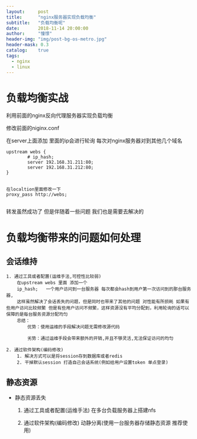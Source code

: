 ```yaml
---
layout:     post
title:      "nginx服务器实现负载均衡"
subtitle:   "负载均衡呢"
date:       2018-11-14 20:00:00
author:     "憧憬"
header-img: "img/post-bg-os-metro.jpg"
header-mask: 0.3
catalog:    true
tags:
  - nginx
  - linux
---
```


# 负载均衡实战

利用前面的nginx反向代理服务器实现负载均衡

修改前面的niginx.conf

在server上面添加   里面的ip会进行轮询  每次对nginx服务器对到其他几个域名

```
upstream webs {
        # ip_hash;
        server 192.168.31.211:80;
        server 192.168.31.212:80;
}


在localtion里面修改一下
proxy_pass http://webs;


```

转发虽然成功了  但是伴随着一些问题 我们也是需要去解决的

# 负载均衡带来的问题如何处理
## 会话维持
    1. 通过工具或者配置(运维手法,可控性比较弱)
        在upstream webs 里面 添加一个   
        ip_hash;   一个用户访问到一台服务器 每次都会hash到用户第一次访问到的那台服务器,
        这样虽然解决了会话丢失的问题，但是同时也带来了其他的问题 对性能有所损耗 如果有些用户访问比较频繁 但是有些用户访问不频繁，这样资源没有平均分配到，利用轮询的话可以保障的是每台服务资源分配均匀
        总结：
            优势：使用运维的手段解决问题无需修改源代码

            劣势：通过运维手段会带来额外的开销,并且不够灵活,无法保证访问的均匀

    2. 通过软件架构(编码修改)
        1. 解决方式可以是将session存到数据库或者redis
        2. 干掉默认session 打造自己会话系统(例如给用户设置token 单点登录)

## 静态资源

- 静态资源丢失
    1. 通过工具或者配置(运维手法)
        在多台负载服务器上搭建nfs

    2. 通过软件架构(编码修改)
        动静分离(使用一台服务器存储静态资源 推荐使用)













